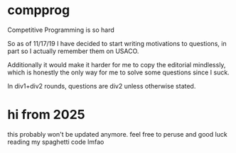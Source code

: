 # compprog
Competitive Programming is so hard

So as of 11/17/19 I have decided to start writing motivations to questions, in part so I actually remember them on USACO.

Additionally it would make it harder for me to copy the editorial mindlessly, which is honestly the only way for me to solve some questions since I suck.

In div1+div2 rounds, questions are div2 unless otherwise stated.

# hi from 2025
this probably won't be updated anymore. feel free to peruse and good luck reading my spaghetti code lmfao
